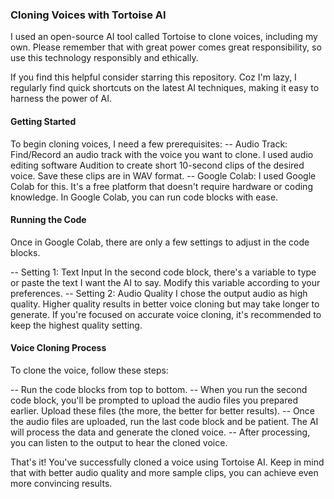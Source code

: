 ### Cloning Voices with Tortoise AI

I used an open-source AI tool called Tortoise to clone voices, including my own. Please remember that with great power comes great responsibility, so use this technology responsibly and ethically.

If you find this helpful consider starring this repository. Coz I'm lazy, I regularly find quick shortcuts on the latest AI techniques, making it easy to harness the power of AI.

#### Getting Started
To begin cloning voices, I need a few prerequisites:
-- Audio Track: Find/Record an audio track with the voice you want to clone. I used audio editing software Audition to create short 10-second clips of the desired voice. Save these clips are in WAV format.
-- Google Colab: I used Google Colab for this. It's a free platform that doesn't require hardware or coding knowledge. In Google Colab, you can run code blocks with ease.

#### Running the Code
Once in Google Colab, there are only a few settings to adjust in the code blocks.

-- Setting 1: Text Input
In the second code block, there's a variable to type or paste the text I want the AI to say. Modify this variable according to your preferences.
-- Setting 2: Audio Quality
I chose the output audio as high quality. Higher quality results in better voice cloning but may take longer to generate. If you're focused on accurate voice cloning, it's recommended to keep the highest quality setting.

#### Voice Cloning Process
To clone the voice, follow these steps:

-- Run the code blocks from top to bottom.
-- When you run the second code block, you'll be prompted to upload the audio files you prepared earlier. Upload these files (the more, the better for better results).
-- Once the audio files are uploaded, run the last code block and be patient. The AI will process the data and generate the cloned voice.
-- After processing, you can listen to the output to hear the cloned voice.

That's it! You've successfully cloned a voice using Tortoise AI. Keep in mind that with better audio quality and more sample clips, you can achieve even more convincing results. 
